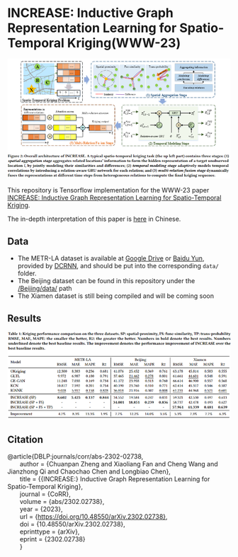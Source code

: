 # INCREASE: Inductive Graph Representation Learning for Spatio-Temporal Kriging(WWW-23)
![image](figure/INCREASE.png)

This repository is Tensorflow implementation for the WWW-23 paper [INCREASE: Inductive Graph Representation Learning for Spatio-Temporal Kriging](https://arxiv.org/abs/2302.02738).

The in-depth interpretation of this paper is [here](https://mp.weixin.qq.com/s/30xPLN2N9l_gw5l1OH6ADA) in Chinese.

## Data
* The METR-LA dataset is available at [Google Drive](https://drive.google.com/open?id=10FOTa6HXPqX8Pf5WRoRwcFnW9BrNZEIX) or [Baidu Yun](https://pan.baidu.com/s/14Yy9isAIZYdU__OYEQGa_g), provided by [DCRNN](https://github.com/liyaguang/DCRNN), and should be put into the corresponding `data/` folder.
* The Beijing dataset can be found in this repository under the [/Beijing/data/](Beijing/data) path
* The Xiamen dataset is still being compiled and will be coming soon

## Results
![image](figure/result.png)

## Citation
@article{DBLP:journals/corr/abs-2302-02738,  
  &emsp;&emsp;author    = {Chuanpan Zheng and Xiaoliang Fan and Cheng Wang and Jianzhong Qi and Chaochao Chen and Longbiao Chen},  
  &emsp;&emsp;title     = {{INCREASE:} Inductive Graph Representation Learning for Spatio-Temporal Kriging},  
  &emsp;&emsp;journal   = {CoRR},  
  &emsp;&emsp;volume    = {abs/2302.02738},  
  &emsp;&emsp;year      = {2023},  
  &emsp;&emsp;url       = {https://doi.org/10.48550/arXiv.2302.02738},  
  &emsp;&emsp;doi       = {10.48550/arXiv.2302.02738},  
  &emsp;&emsp;eprinttype = {arXiv},  
  &emsp;&emsp;eprint    = {2302.02738}  
  &emsp;&emsp;}
